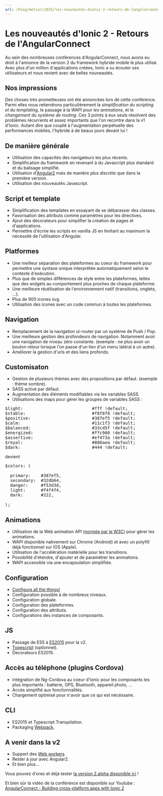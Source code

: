 ```yaml
---
url: /blog/metier/2015/les-nouveautes-dionic-2-retours-de-langularconnect
---
```


# Les nouveautés d'Ionic 2 - Retours de l'AngularConnect

Au sein des nombreuses conférences d'AngularConnect, nous avons eu droit à l'annonce de la version 2 du framework hybride mobile le plus utilisé. Avec plus d'un million d'applications créées, Ionic a su écouter ses utilisateurs et nous revient avec de belles nouveautés.


## Nos impressions
Des choses très prometteuses ont été annoncées lors de cette conférence. Parmi elles nous retiendrons particulièrement la *simplification du scripting et du templating*, le passage à la *WAPI pour les animations*, et le *changement du système de routing*. Ces 3 points à eux seuls résolvent des problèmes récurrents et assez importants que l'on recontre dans la v1 d'Ionic. Autant dire que couplé à l'augmentation perpétuelle des performances mobiles, l'hybride à de beaux jours devant lui !


## De manière générale
- Utilisation des capacités des navigateurs les plus récents.
- Simplification du framework en revenant à du Javascript plus standard et du balisage simplifié.
- Utilisation d'[Angular2](https://angular.io/) mais de manière _plus discrète_ que dans la première version.
- Utilisation des nouveautés Javascript.

## Script et template
- Simplification des templates en essayant de se débarasser des classes.
- Favorisation des attributs comme paramètres pour les directives.
- Ajout des décorateurs pour simplifier la création de pages et d'applications.
- Permettre d'écrire les scripts en vanilla JS en limitant au maximum la nécessité de l'utilisation d'Angular.

## Platformes
- Une meilleur séparation des plateformes au coeur du framework pour permettre une syntaxe unique interprétée automatiquement selon le contexte d'exécution.
- Plus que de simples différences de style entre les plateformes, telles que des widgets au comportement plus proches de chaque plateforme.
- Une meilleure réutilisation de l'environnement natif (transitions, onglets, …).
- Plus de 900 icones svg.
- Utilisation des icones avec un code commun à toutes les plateformes.

## Navigation
- Remplacement de la navigation ui-router par un système de Push / Pop.
- Une meilleure gestion des profondeurs de navigation. Notamment avoir une navigation de niveau zéro constante. (exemple : ne plus avoir un bouton retour lorsque l'on passe d'un lien d'un menu latéral à un autre).
- Améliorer la gestion d'urls et des liens profonds.

## Customisaton
- Gestion de plusieurs thèmes avec des propositions par défaut. (exemple : thème sombre).
- SASS activé par défaut.
- Augmentation des éléments modifiables via les variables SASS.
- Utilisations des maps pour gérer les groupes de variables SASS :
<pre>
$light:                           #fff !default;
$stable:                          #f8f8f8 !default;
$positive:                        #387ef5 !default;
$calm:                            #11c1f3 !default;
$balanced:                        #33cd5f !default;
$energized:                       #ffc900 !default;
$assertive:                       #ef473a !default;
$royal:                           #886aea !default;
$dark:                            #444 !default;
</pre>
devient
<pre>
$colors: (

  primary:    #387ef5,
  secondary:  #32db64,
  danger:     #f53d3d,
  light:      #f4f4f4,
  dark:       #222,

);
</pre>

## Animations
- Utilisation de la Web animation API ([normée par le W3C](https://w3c.github.io/web-animations/)) pour gérer les animations.
- WAPI disponible nativement sur Chrome (Android) et avec un polyfill déjà fonctionnel sur IOS (Apple).
- Utilisation de l'accélération matérielle pour les transitions.
- Possibilité d'étendre, d'ajouter et de paramétrer les animations.
- WAPI accessible via une encapsulation simplifiée.

## Configuration
- [Configure all the things!](http://www.google.fr/imgres?imgurl=https%3A%2F%2Fwww.sysorchestra.com%2Fcontent%2Fimages%2F2014%2FJul%2Fconfigure_all_the_things_banner.jpg&imgrefurl=https%3A%2F%2Fwww.sysorchestra.com%2F2014%2F07%2F19%2Frunning-ghost-fast-and-secure-with-debian-wheezy-nginx-and-mariadb%2F&h=200&w=780&tbnid=RMH_sZWcL1YAuM%3A&docid=HBrsLUdgBfyzqM&ei=YhkpVr3gDMXcUa2rsLAI&tbm=isch&iact=rc&uact=3&dur=5961&page=1&start=0&ndsp=39&ved=0CCQQrQMwAWoVChMIvZnL_MnWyAIVRW4UCh2tFQyG)
- Configuration possible à de nombreux niveaux.
- Configuration globale.
- Configuration des plateformes.
- Configuration des attributs.
- Configurations des instances de composants.

## JS
- Passage de ES5 à [ES2015](http://www.ecma-international.org/ecma-262/6.0/index.html) pour la v2.
- [Typescript](http://www.typescriptlang.org/) (optionnel).
- Decorateurs ES2015.

## Accès au téléphone (plugins Cordova)
- intégration de Ng-Cordova au coeur d'Ionic pour les composants les plus importants : batterie, GPS, Bluetooth, appareil photo, …
- Accès simplifié aux fonctionnalités.
- Chargement optimisé pour n'avoir que ce qui est nécéssaire.

## CLI
- ES2015 et Typescript Transpilation.
- Packaging [Webpack](https://webpack.github.io/).

## A venir dans la v2
- Support des [Web workers](http://www.w3.org/TR/workers/).
- Rester à jour avec Angular2.
- Et bien plus…


Vous pouvez d'ores et déjà tester [la version 2.alpha disponible ici](http://ionicframework.com/docs/v2/) !

Et bien sûr la vidéo de la conférence est disponible sur Youtube : [AngularConnect - Building cross-platform apps with Ionic 2](https://youtu.be/43vanF4YwRI?t=47m20s)
